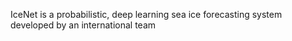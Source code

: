 IceNet is a probabilistic, deep learning sea ice forecasting system developed by an international team
